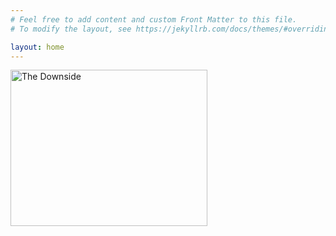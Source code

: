 ```yaml
---
# Feel free to add content and custom Front Matter to this file.
# To modify the layout, see https://jekyllrb.com/docs/themes/#overriding-theme-defaults

layout: home
---
```

<html>
<body>
<a href="/MrBundles/games/the_downside">
<img src="/MrBundles/assets/images/cover_images/the_downside.png" alt="The Downside" style="width:315px;height:250px;" title="The Downside"></a>
</body>

</html>
